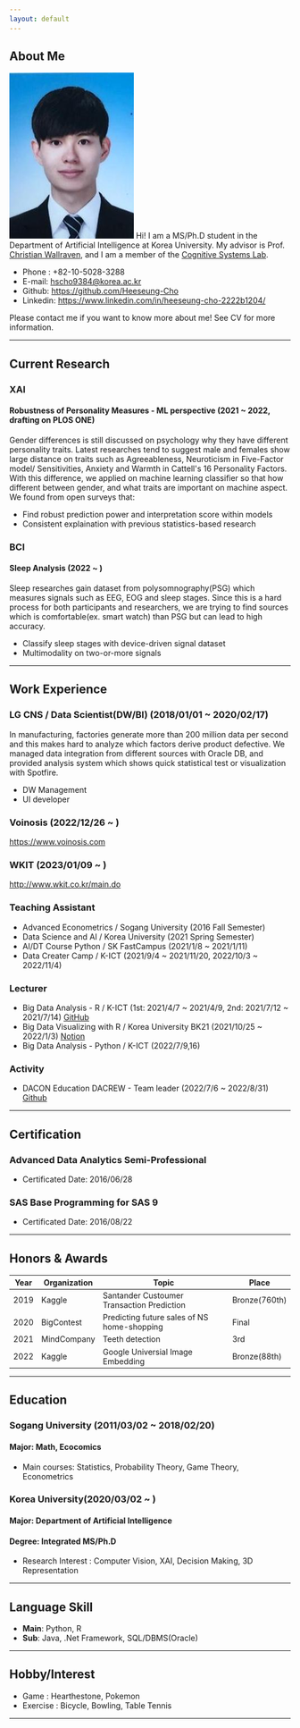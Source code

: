 ```yaml
---
layout: default
---
```


## About Me

<img class="profile-picture" src="profile.jpg">
Hi! I am a MS/Ph.D student in the Department of Artificial Intelligence at Korea University. My advisor is Prof. <a href="https://scholar.google.com/citations?hl=en&user=VJuuzLwAAAAJ">Christian Wallraven</a>, and I am a member of the <a href="http://cogsys.korea.ac.kr/Cognitive_Systems.html">Cognitive Systems Lab</a>. 

- Phone : +82-10-5028-3288
- E-mail: hscho9384@korea.ac.kr
- Github: https://github.com/Heeseung-Cho
- Linkedin: https://www.linkedin.com/in/heeseung-cho-2222b1204/

Please contact me if you want to know more about me!  See CV for more information.

 <!-- This is a jekyll based resume template. You can find the full source code on [GitHub] --> 
 <!-- (https://github.com/bk2dcradle/researcher) -->

---

## Current Research

### XAI
#### Robustness of Personality Measures - ML perspective (2021 ~ 2022, drafting on PLOS ONE)
  Gender differences is still discussed on psychology why they have different personality traits. Latest researches tend to suggest male and females show large distance on traits such as Agreeableness, Neuroticism in Five-Factor model/ Sensitivities, Anxiety and Warmth in Cattell's 16 Personality Factors. With this difference, we applied on machine learning classifier so that how different between gender, and what traits are important on machine aspect. We found from open surveys that: 
- Find robust prediction power and interpretation score within models
- Consistent explaination with previous statistics-based research

### BCI
#### Sleep Analysis (2022 ~ )
  Sleep researches gain dataset from polysomnography(PSG) which measures signals such as EEG, EOG and sleep stages. Since this is a hard process for both participants and researchers, we are trying to find sources which is comfortable(ex. smart watch) than PSG but can lead to high accuracy. 
- Classify sleep stages with device-driven signal dataset
- Multimodality on two-or-more signals


---

## Work Experience

### LG CNS / Data Scientist(DW/BI) (2018/01/01 ~ 2020/02/17)
  In manufacturing, factories generate more than 200 million data per second and this makes hard to analyze which factors derive product defective.
We managed data integration from different sources with Oracle DB, and provided analysis system which shows quick statistical test or visualization with Spotfire.
- DW Management
- UI developer

### Voinosis (2022/12/26 ~ )
 https://www.voinosis.com

### WKIT (2023/01/09 ~ )
 http://www.wkit.co.kr/main.do


### Teaching Assistant
- Advanced Econometrics / Sogang University (2016 Fall Semester)
- Data Science and AI / Korea University (2021 Spring Semester)
- AI/DT Course Python / SK FastCampus (2021/1/8 ~ 2021/1/11)
- Data Creater Camp / K-ICT (2021/9/4 ~ 2021/11/20, 2022/10/3 ~ 2022/11/4)

### Lecturer
- Big Data Analysis - R / K-ICT (1st: 2021/4/7 ~ 2021/4/9, 2nd: 2021/7/12 ~ 2021/7/14) [GitHub](https://github.com/Heeseung-Cho/R_MiddleClass)
- Big Data Visualizing with R / Korea University BK21 (2021/10/25 ~ 2022/1/3) [Notion](https://working-sheet-166.notion.site/KUPT-R-7c837826fdad4d378588da56a066dd5e)
- Big Data Analysis - Python / K-ICT (2022/7/9,16)

### Activity
- DACON Education DACREW - Team leader (2022/7/6 ~ 2022/8/31) [Github](https://github.com/Heeseung-Cho/DACrew3_PoliceAndThief)

---

## Certification

### Advanced Data Analytics Semi-Professional 
- Certificated Date: 2016/06/28

### SAS Base Programming for SAS 9
- Certificated Date: 2016/08/22

---

## Honors & Awards

|Year|Organization|Topic|Place|  
|:-----:|-------|----|----|
|2019| Kaggle | Santander Custoumer Transaction Prediction | Bronze(760th) |
|2020| BigContest | Predicting future sales of NS home-shopping | Final |
|2021| MindCompany | Teeth detection | 3rd |
|2022| Kaggle | Google Universial Image Embedding | Bronze(88th) |

---

## Education
### Sogang University (2011/03/02 ~ 2018/02/20)
#### Major: Math, Ecocomics
- Main courses: Statistics, Probability Theory, Game Theory, Econometrics

### Korea University(2020/03/02 ~ )
#### Major: Department of Artificial Intelligence 
#### Degree: Integrated MS/Ph.D 
- Research Interest : Computer Vision, XAI, Decision Making, 3D Representation

---

## Language Skill
- **Main**: Python, R
- **Sub**: Java, .Net Framework, SQL/DBMS(Oracle)

---

## Hobby/Interest
- Game : Hearthestone, Pokemon
- Exercise : Bicycle, Bowling, Table Tennis
 
---
 <!-- This is a [link](http://google.com). Something *italics* and something **bold**.-->
 <!-- Here is a horizontal rule --- -->
 <!-- Here is a blockquote> To a great mind, nothing is little -->
